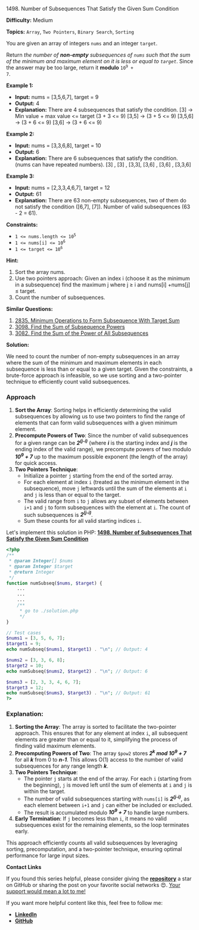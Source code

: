 1498\. Number of Subsequences That Satisfy the Given Sum Condition

**Difficulty:** Medium

**Topics:** `Array`, `Two Pointers`, `Binary Search`, `Sorting`

You are given an array of integers `nums` and an integer `target`.

Return _the number of **non-empty** subsequences of `nums` such that the sum of the minimum and maximum element on it is less or equal to `target`_. Since the answer may be too large, return it **modulo** <code>10<sup>9</sup> + 7</code>.

**Example 1:**

- **Input:** nums = [3,5,6,7], target = 9
- **Output:** 4
- **Explanation:** There are 4 subsequences that satisfy the condition.
  [3] -> Min value + max value <= target (3 + 3 <= 9)
  [3,5] -> (3 + 5 <= 9)
  [3,5,6] -> (3 + 6 <= 9)
  [3,6] -> (3 + 6 <= 9)

**Example 2:**

- **Input:** nums = [3,3,6,8], target = 10
- **Output:** 6
- **Explanation:** There are 6 subsequences that satisfy the condition. (nums can have repeated numbers).
  [3] , [3] , [3,3], [3,6] , [3,6] , [3,3,6]

**Example 3:**

- **Input:** nums = [2,3,3,4,6,7], target = 12
- **Output:** 61
- **Explanation:** There are 63 non-empty subsequences, two of them do not satisfy the condition ([6,7], [7]).
  Number of valid subsequences (63 - 2 = 61).

**Constraints:**

- <code>1 <= nums.length <= 10<sup>5</sup></code>
- <code>1 <= nums[i] <= 10<sup>6</sup></code>
- <code>1 <= target <= 10<sup>6</sup></code>


**Hint:**
1. Sort the array nums.
2. Use two pointers approach: Given an index i (choose it as the minimum in a subsequence) find the maximum j where j ≥ i and nums[i] +nums[j] ≤ target.
3. Count the number of subsequences.


**Similar Questions:**
1. [2835. Minimum Operations to Form Subsequence With Target Sum](https://leetcode.com/problems/minimum-operations-to-form-subsequence-with-target-sum/description/)
2. [3098. Find the Sum of Subsequence Powers](https://leetcode.com/problems/find-the-sum-of-subsequence-powers/description/)
3. [3082. Find the Sum of the Power of All Subsequences](https://leetcode.com/problems/find-the-sum-of-the-power-of-all-subsequences/description/)






**Solution:**

We need to count the number of non-empty subsequences in an array where the sum of the minimum and maximum elements in each subsequence is less than or equal to a given target. Given the constraints, a brute-force approach is infeasible, so we use sorting and a two-pointer technique to efficiently count valid subsequences.

### Approach
1. **Sort the Array**: Sorting helps in efficiently determining the valid subsequences by allowing us to use two pointers to find the range of elements that can form valid subsequences with a given minimum element.
2. **Precompute Powers of Two**: Since the number of valid subsequences for a given range can be _**2<sup>(j-i)</sup>**_ (where _**i**_ is the starting index and _**j**_ is the ending index of the valid range), we precompute powers of two modulo _**10<sup>9</sup> + 7**_ up to the maximum possible exponent (the length of the array) for quick access.
3. **Two Pointers Technique**:
   - Initialize a pointer `j` starting from the end of the sorted array.
   - For each element at index `i` (treated as the minimum element in the subsequence), move `j` leftwards until the sum of the elements at `i` and `j` is less than or equal to the target.
   - The valid range from `i` to `j` allows any subset of elements between `i+1` and `j` to form subsequences with the element at `i`. The count of such subsequences is _**2<sup>(j-i)</sup>**_.
   - Sum these counts for all valid starting indices `i`.

Let's implement this solution in PHP: **[1498. Number of Subsequences That Satisfy the Given Sum Condition](https://github.com/mah-shamim/leet-code-in-php/tree/main/algorithms/001498-number-of-subsequences-that-satisfy-the-given-sum-condition/solution.php)**

```php
<?php
/**
 * @param Integer[] $nums
 * @param Integer $target
 * @return Integer
 */
function numSubseq($nums, $target) {
    ...
    ...
    ...
    /**
     * go to ./solution.php
     */
}

// Test cases
$nums1 = [3, 5, 6, 7];
$target1 = 9;
echo numSubseq($nums1, $target1) . "\n"; // Output: 4

$nums2 = [3, 3, 6, 8];
$target2 = 10;
echo numSubseq($nums2, $target2) . "\n"; // Output: 6

$nums3 = [2, 3, 3, 4, 6, 7];
$target3 = 12;
echo numSubseq($nums3, $target3) . "\n"; // Output: 61
?>
```

### Explanation:

1. **Sorting the Array**: The array is sorted to facilitate the two-pointer approach. This ensures that for any element at index `i`, all subsequent elements are greater than or equal to it, simplifying the process of finding valid maximum elements.
2. **Precomputing Powers of Two**: The array `$pow2` stores _**2<sup>k</sup> mod 10<sup>9</sup> + 7**_ for all _**k**_ from 0 to _**n-1**_. This allows O(1) access to the number of valid subsequences for any range length _**k**_.
3. **Two Pointers Technique**:
   - The pointer `j` starts at the end of the array. For each `i` (starting from the beginning), `j` is moved left until the sum of elements at `i` and `j` is within the target.
   - The number of valid subsequences starting with `nums[i]` is _**2<sup>(j-i)</sup>**_, as each element between `i+1` and `j` can either be included or excluded.
   - The result is accumulated modulo _**10<sup>9</sup> + 7**_ to handle large numbers.
4. **Early Termination**: If `j` becomes less than `i`, it means no valid subsequences exist for the remaining elements, so the loop terminates early.

This approach efficiently counts all valid subsequences by leveraging sorting, precomputation, and a two-pointer technique, ensuring optimal performance for large input sizes.

**Contact Links**

If you found this series helpful, please consider giving the **[repository](https://github.com/mah-shamim/leet-code-in-php)** a star on GitHub or sharing the post on your favorite social networks 😍. [Your support would mean a lot to me!](https://isolatedcompliments.com/v09uayg6h?key=a647d02f1aafcddaf10536d7cd00bd7c)

If you want more helpful content like this, feel free to follow me:

- **[LinkedIn](https://www.linkedin.com/in/arifulhaque/)**
- **[GitHub](https://github.com/mah-shamim)**